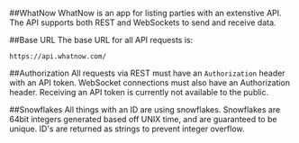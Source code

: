 ##WhatNow
WhatNow is an app for listing parties with an extenstive API. The API supports both REST and WebSockets to send and receive data.

##Base URL
The base URL for all API requests is:
```
https://api.whatnow.com/
```

##Authorization
All requests via REST must have an `Authorization` header with an API token. WebSocket connections must also have an Authorization header. Receiving an API token is currently not available to the public.

##Snowflakes
All things with an ID are using snowflakes. Snowflakes are 64bit integers generated based off UNIX time, and are guaranteed to be unique. ID's are returned as strings to prevent integer overflow.
